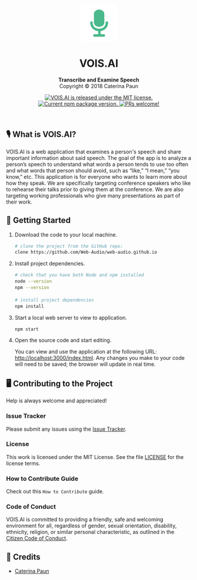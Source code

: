 <p align="center">
  <img alt="VOIS.AI" src="imgs/logo-60.svg" width="100" />
  <h1 align="center">VOIS.AI</h3>
</p>

<p align="center">
  <strong>Transcribe and Examine Speech</strong><br/>
  Copyright &copy; 2018 Caterina Paun
</p>

<p align="center">
  <a href="https://github.com/Web-Audio/web-audio.github.io/blob/master/LICENSE">
    <img src="https://img.shields.io/badge/license-MIT-blue.svg" alt="VOIS.AI is released under the MIT license." />
  </a>
  <a href="#">
    <img src="https://img.shields.io/npm/v/gatsby.svg?style=flat-square" alt="Current npm package version." />
  </a>
  <a href="#">
    <img src="https://img.shields.io/badge/PRs-welcome-brightgreen.svg" alt="PRs welcome!" />
  </a>
</p>
<br/>

## 🎙️ What is VOIS.AI? 

VOIS.AI is a web application that examines a person's speech and share important information about said speech. The goal of the app is to analyze a person’s speech to understand what words a person tends to use too often and what words that person should avoid, such as “like,” “I mean,” “you know,” etc. This application is for everyone who wants to learn more about how they speak. We are specifically targeting conference speakers who like to rehearse their talks prior to giving them at the conference. We are also targeting working professionals who give many presentations as part of their work. 

## 🚀 Getting Started

1.  Download the code to your local machine.

    ```sh
    # clone the project from the GitHub repo:
    clone https://github.com/Web-Audio/web-audio.github.io
    ```

2.  Install project dependencies. 

    ```sh
    # check that you have both Node and npm installed
    node --version
    npm --version

    # install project dependencies
    npm install
    ```

3.  Start a local web server to view to application.

    ```sh
    npm start
    ```

4.  Open the source code and start editing.

    You can view and use the application at the following URL: [http://localhost:3000/index.html](http://localhost:3000/index.html). Any changes you make to your code will need to be saved; the browser will update in real time. 


## 🖥️ Contributing to the Project

Help is always welcome and appreciated! 

### Issue Tracker

Please submit any issues using the [Issue Tracker](https://github.com/Web-Audio/web-audio.github.io/issues).

### License

This work is licensed under the MIT License. See the file [LICENSE](https://github.com/Web-Audio/web-audio.github.io/blob/master/LICENSE) for the license terms.

### How to Contribute Guide

Check out this `How to Contribute` guide.

### Code of Conduct

VOIS.AI is committed to providing a friendly, safe and welcoming environment for all, regardless of gender, sexual orientation, disability, ethnicity, religion, or similar personal characteristic, as outlined in the [Citizen Code of Conduct](http://citizencodeofconduct.org/). 

## 🙋 Credits

* <a href="https://github.com/caterinasworld">Caterina Paun</a>




